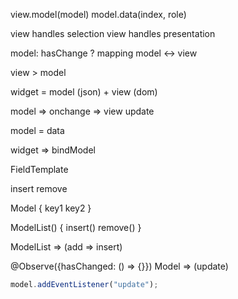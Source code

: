 view.model(model)
model.data(index, role)

view handles selection
view handles presentation

model: hasChange ? mapping model <-> view

view > model

widget = model (json) + view (dom)



model => onchange => view update



model = data

widget => bindModel


FieldTemplate

insert
remove

Model {
    key1
    key2
}

ModelList() {
    insert()
    remove()
}

ModelList => (add => insert)


@Observe({hasChanged: () => {}})
Model => (update)

```javascript
model.addEventListener("update");

```